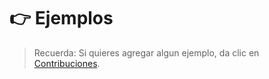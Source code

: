 
# :point_right: Ejemplos

> Recuerda: Si quieres agregar algun ejemplo, da clic en [Contribuciones](https://github.com/Cmolosa/ZKP-en-Espanol/blob/main/Contribuciones.md).
